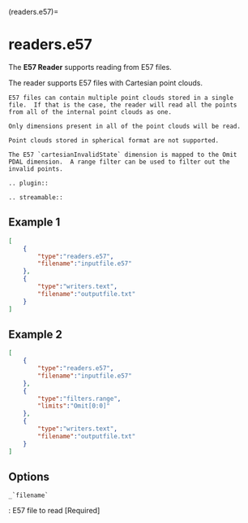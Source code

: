 (readers.e57)=

# readers.e57

The **E57 Reader** supports reading from E57 files.

The reader supports E57 files with Cartesian point clouds.

```{note}
E57 files can contain multiple point clouds stored in a single
file.  If that is the case, the reader will read all the points
from all of the internal point clouds as one.

Only dimensions present in all of the point clouds will be read.
```

```{note}
Point clouds stored in spherical format are not supported.
```

```{note}
The E57 `cartesianInvalidState` dimension is mapped to the Omit
PDAL dimension.  A range filter can be used to filter out the
invalid points.
```

```{eval-rst}
.. plugin::
```

```{eval-rst}
.. streamable::

```

## Example 1

```json
[
    {
        "type":"readers.e57",
        "filename":"inputfile.e57"
    },
    {
        "type":"writers.text",
        "filename":"outputfile.txt"
    }
]
```

## Example 2

```json
[
    {
        "type":"readers.e57",
        "filename":"inputfile.e57"
    },
    {
        "type":"filters.range",
        "limits":"Omit[0:0]"
    },
    {
        "type":"writers.text",
        "filename":"outputfile.txt"
    }
]
```

## Options

`` _`filename` ``

: E57 file to read \[Required\]

```{include} reader_opts.md
```
